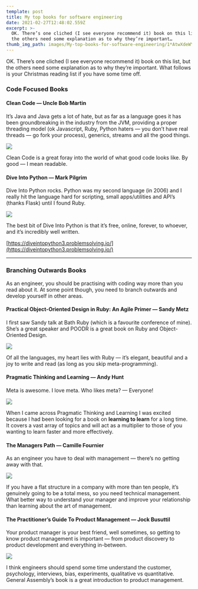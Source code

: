 ```yaml
---
template: post
title: My top books for software engineering
date: 2021-02-27T12:48:02.559Z
excerpt: >-
  OK. There’s one cliched (I see everyone recommend it) book on this list, but
  the others need some explanation as to why they’re important…
thumb_img_path: images/My-top-books-for-software-engineering/1*AtwXdeWYNIusv81C78ECnw.png
---
```

OK. There’s one cliched (I see everyone recommend it) book on this list, but the others need some explanation as to why they’re important. What follows is your Christmas reading list if you have some time off. 

### Code Focused Books

#### Clean Code — Uncle Bob Martin

It’s Java and Java gets a lot of hate, but as far as a language goes it has been groundbreaking in the industry from the JVM, providing a proper threading model (ok Javascript, Ruby, Python haters — you don’t have real threads — go fork your process), generics, streams and all the good things.

![](/images/My-top-books-for-software-engineering/1*AtwXdeWYNIusv81C78ECnw.png)

Clean Code is a great foray into the world of what good code looks like. By good — I mean readable. 

#### Dive Into Python — Mark Pilgrim

Dive Into Python rocks. Python was my second language (in 2006) and I really hit the language hard for scripting, small apps/utilities and API’s (thanks Flask) until I found Ruby. 

![](/images/My-top-books-for-software-engineering/1*1TiPwrtCoIZ495h07si4kg.png)

The best bit of Dive Into Python is that it’s free, online, forever, to whoever, and it’s incredibly well written.

[https://diveintopython3.problemsolving.io/](https://diveintopython3.problemsolving.io/)

* * *

### Branching Outwards Books

As an engineer, you should be practising with coding way more than you read about it. At some point though, you need to branch outwards and develop yourself in other areas.

#### Practical Object-Oriented Design in Ruby: An Agile Primer — Sandy Metz

I first saw Sandy talk at Bath Ruby (which is a favourite conference of mine). She’s a great speaker and POODR is a great book on Ruby and Object-Oriented Design. 

![](/images/My-top-books-for-software-engineering/1*kzFFRdmL-wnGY2mjgP7_SQ.png)

Of all the languages, my heart lies with Ruby — it’s elegant, beautiful and a joy to write and read (as long as you skip meta-programming). 

#### Pragmatic Thinking and Learning — Andy Hunt

Meta is awesome. I love meta. Who likes meta? — Everyone! 

![](/images/My-top-books-for-software-engineering/1*mR-Ne5ZmzVqM0vUsedqWZw.png)

When I came across Pragmatic Thinking and Learning I was excited because I had been looking for a book on **learning to learn** for a long time. It covers a vast array of topics and will act as a multiplier to those of you wanting to learn faster and more effectively. 

#### The Managers Path — Camille Fournier

As an engineer you have to deal with management — there’s no getting away with that. 

![](/images/My-top-books-for-software-engineering/1*2MrdoyssOJTwtIzP0iah7A.png)

If you have a flat structure in a company with more than ten people, it’s genuinely going to be a total mess, so you need technical management. What better way to understand your manager and improve your relationship than learning about the art of management.

#### The Practitioner’s Guide To Product Management — Jock Busuttil

Your product manager is your best friend, well sometimes, so getting to know product management is important — from product discovery to product development and everything in-between. 

![](/images/My-top-books-for-software-engineering/1*wpCQW6d3XVHK01680vlrKA.png)

I think engineers should spend some time understand the customer, psychology, interviews, bias, experiments, qualitative vs quantitative. General Assembly’s book is a great introduction to product management.
